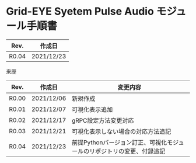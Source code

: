 # Grid-EYE Syetem Pulse Audio モジュール手順書

 

| Rev.  |   作成日   |
| :---: | :--------: |
| R0.04 | 2021/12/23 |



来歴

| Rev.  | 作成日     | 変更内容                                                     |
| :---: | ---------- | ------------------------------------------------------------ |
| R0.00 | 2021/12/06 | 新規作成                                                     |
| R0.01 | 2021/12/07 | 可視化表示追加                                               |
| R0.02 | 2021/12/17 | gRPC設定方法変更対応                                         |
| R0.03 | 2021/12/21 | 可視化表示しない場合の対応方法追記                           |
| R0.04 | 2021/12/23 | 前提Pythonバージョン訂正、可視化モジュールのリポジトリの変更、付録追記 |



